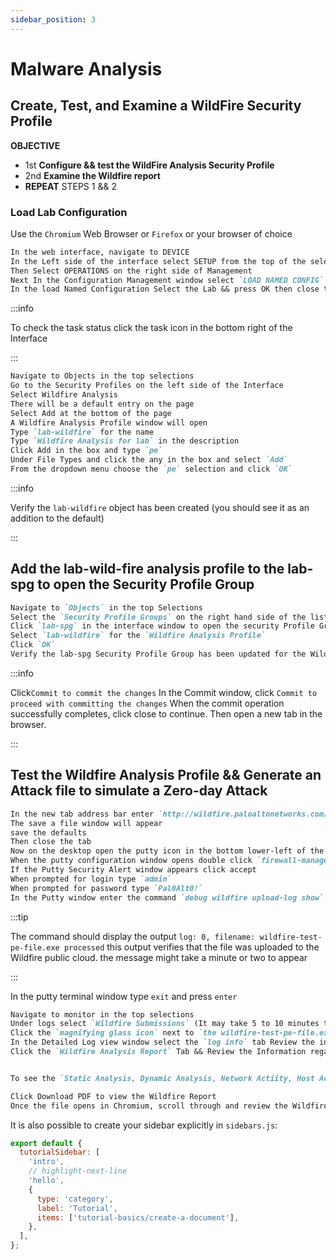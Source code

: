 ```yaml
---
sidebar_position: 3
---
```


# Malware Analysis

## Create, Test, and Examine a WildFire Security Profile

**OBJECTIVE**

- 1st **Configure && test the WildFire Analysis Security Profile**
- 2nd **Examine the Wildfire report**
- **REPEAT** STEPS 1 && 2

### Load Lab Configuration

Use the `Chromium` Web Browser or `Firefox` or your browser of choice 

```md title="CONFIGURATION SETUP"
In the web interface, navigate to DEVICE
In the Left side of the interface select SETUP from the top of the selections
Then Select OPERATIONS on the right side of Management
Next In the Configuration Management window select `LOAD NAMED CONFIG` SNAPSHOT
In the load Named Configuration Select the Lab && press OK then close the window
```
:::info

To check the task status click the task icon in the bottom right of the Interface

:::

```md title="Create Wildfire Analysis Profile"
Navigate to Objects in the top selections
Go to the Security Profiles on the left side of the Interface
Select Wildfire Analysis
There will be a default entry on the page
Select Add at the bottom of the page
A Wildfire Analysis Profile window will open
Type `lab-wildfire` for the name
Type `Wildfire Analysis for lab` in the description
Click Add in the box and type `pe`
Under File Types and click the any in the box and select `Add`
From the dropdown menu choose the `pe` selection and click `OK`
```

:::info

Verify the `lab-wildfire` object has been created (you should see it as an addition to the default)

:::


## Add the lab-wild-fire analysis profile to the lab-spg to open the Security Profile Group
```md title="Modify Security Profile Group"
Navigate to `Objects` in the top Selections
Select the `Security Profile Groups` on the right hand side of the list of options
Click `lab-spg` in the interface window to open the security Profile Group Interface
Select `lab-wildfire` for the `Wildfire Analysis Profile`
Click `OK`
Verify the lab-spg Security Profile Group has been updated for the Wildfire Analysis Profile to show lab-wildfire
```

:::info

Click`Commit to commit the changes` In the Commit window, click `Commit to proceed with committing the changes` When the commit operation successfully completes, click close to continue. Then open a new tab in the browser.

:::

## Test the Wildfire Analysis Profile && Generate an Attack file to simulate a Zero-day Attack
```md title="Test the Wildfire Analysis Profile"
In the new tab address bar enter `http://wildfire.paloaltonetworks.com/publicapi/test/pe` and press `enter`
The save a file window will appear
save the defaults 
Then close the tab
Now on the desktop open the putty icon in the bottom lower-left of the desktop
When the putty configuration window opens double click `firewall-management`
If the Putty Security Alert window appears click accept
When prompted for login type `admin`
When prompted for password type `Pal0Alt0!`
In the Putty window enter the command `debug wildfire upload-log show`
```

:::tip

The command should display the output
`log: 0, filename: wildfire-test-pe-file.exe processed`
this output verifies that the file was uploaded to the Wildfire public cloud.
the message might take a minute or two to appear

:::

In the putty terminal window type `exit` and press `enter`
```md title="Monitor Wildfire Selections"
Navigate to monitor in the top selections
Under logs select `Wildfire Submissions` (It may take 5 to 10 minutes to appear)
Click the `magnifying glass icon` next to `the wildfire-test-pe-file.exe` to see a detailed view of the Wildfire entry.
In the Detailed Log view window select the `log info` tab Review the information within the `General, Source, and Destination` Panels.
Click the `Wildfire Analysis Report` Tab && Review the Information regarding the Wildfire Analysis Summary.


To see the `Static Analysis, Dynamic Analysis, Network Actiity, Host Activity` (By Process), and report Incorrect Verdict. You may need to select the Virtual Machine 2 tab if the report does not file as Malware in Virtual Machine 1. you may need to click the `expand` icon in the upper-right corner to better view the wildfire Analysis report

Click Download PDF to view the Wildfire Report
Once the file opens in Chromium, scroll through and review the Wildfire Analysis Report.
```

It is also possible to create your sidebar explicitly in `sidebars.js`:

```js title="sidebars.js"
export default {
  tutorialSidebar: [
    'intro',
    // highlight-next-line
    'hello',
    {
      type: 'category',
      label: 'Tutorial',
      items: ['tutorial-basics/create-a-document'],
    },
  ],
};
```
